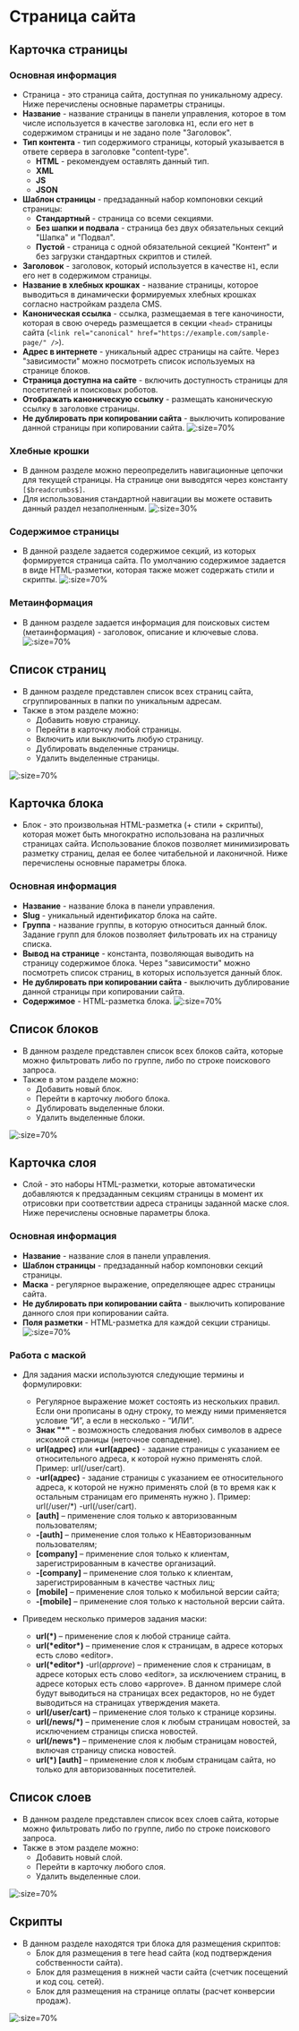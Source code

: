 # Страница сайта

## Карточка страницы
### Основная информация
* Страница - это страница сайта, доступная по уникальному адресу. Ниже перечислены основные параметры страницы.
* __Название__ - название страницы в панели управления, которое в том числе используется в качестве заголовка `H1`, если его нет в содержимом страницы и не задано поле "Заголовок".
* __Тип контента__ - тип содержимого страницы, который указывается в ответе сервера в заголовке "content-type".
    + __HTML__ - рекомендуем оставлять данный тип.
    + __XML__
    + __JS__
    + __JSON__
* __Шаблон страницы__ - предзаданный набор компоновки секций страницы:
    + __Стандартный__ - страница со всеми секциями.
    + __Без шапки и подвала__ - страница без двух обязательных секций "Шапка" и "Подвал".
    + __Пустой__ - страница с одной обязательной секцией "Контент" и без загрузки стандартных скриптов и стилей.
* __Заголовок__ - заголовок, который используется в качестве `H1`, если его нет в содержимом страницы.
* __Название в хлебных крошках__ - название страницы, которое выводиться в динамически формируемых хлебных крошках согласно настройкам раздела CMS.
* __Каноническая ссылка__ - ссылка, размещаемая в теге каночиности, которая в свою очередь размещается в секции `<head>` страницы сайта (`<link rel="canonical" href="https://example.com/sample-page/" />`).
* __Адрес в интернете__ - уникальный адрес страницы на сайте. Через "зависимости" можно посмотреть список используемых на странице блоков.
* __Страница доступна на сайте__ - включить доступность страницы для посетителей и поисковых роботов.
* __Отображать каноническую ссылку__ - размещать каноническую ссылку в заголовке страницы.
* __Не дублировать при копировании сайта__ - выключить копирование данной страницы при копировании сайта.
![](../_media/cms/cms01.png ':size=70%')

### Хлебные крошки
* В данном разделе можно переопределить навигационные цепочки для текущей страницы. На странице они выводятся через константу `[$breadcrumbs$]`.
* Для использования стандартной навигации вы можете оставить данный раздел незаполненным.
![](../_media/cms/cms02.png ':size=30%')

### Содержимое страницы
* В данной разделе задается содержимое секций, из которых формируется страница сайта. По умолчанию содержимое задается в виде HTML-разметки, которая также может содержать стили и скрипты.
![](../_media/cms/cms03.png ':size=70%')

### Метаинформация
* В данном разделе задается информация для поисковых систем (метаинформация) - заголовок, описание и ключевые слова.
![](../_media/cms/cms04.png ':size=70%')

## Список страниц
* В данном разделе представлен список всех страниц сайта, сгруппированных в папки по уникальным адресам.
* Также в этом разделе можно:
    + Добавить новую страницу.
    + Перейти в карточку любой страницы.
    + Включить или выключить любую страницу.
    + Дублировать выделенные страницы.
    + Удалить выделенные страницы.

![](../_media/cms/cms05.png ':size=70%')

## Карточка блока
* Блок - это произвольная HTML-разметка (+ стили + скрипты), которая может быть многократно использована на различных страницах сайта. Использование блоков позволяет минимизировать разметку страниц, делая ее более читабельной и лаконичной. Ниже перечислены основные параметры блока.
### Основная информация
* __Название__ - название блока в панели управления.
* __Slug__ - уникальный идентификатор блока на сайте.
* __Группа__ - название группы, в которую относиться данный блок. Задание групп для блоков позволяет фильтровать их на страницу списка.
* __Вывод на странице__ - константа, позволяющая выводить на страницу содержимое блока. Через "зависимости" можно посмотреть список страниц, в которых используется данный блок.
* __Не дублировать при копировании сайта__ - выключить дублирование данной страницы при копировании сайта.
* __Содержимое__ - HTML-разметка блока.
![](../_media/cms/cms06.png ':size=70%')

## Список блоков
* В данном разделе представлен список всех блоков сайта, которые можно фильтровать либо по группе, либо по строке поискового запроса.
* Также в этом разделе можно:
    + Добавить новый блок.
    + Перейти в карточку любого блока.
    + Дублировать выделенные блоки.
    + Удалить выделенные блоки.

![](../_media/cms/cms07.png ':size=70%')

## Карточка слоя
* Слой - это наборы HTML-разметки, которые автоматически добавляются к предзаданным секциям страницы в момент их отрисовки при соответствии адреса страницы заданной маске слоя. Ниже перечислены основные параметры блока.

### Основная информация
* __Название__ - название слоя в панели управления.
* __Шаблон страницы__ - предзаданный набор компоновки секций страницы.
* __Маска__ - регулярное выражение, определяющее адрес страницы сайта.
* __Не дублировать при копировании сайта__ - выключить копирование данного слоя при копировании сайта.
* __Поля разметки__ - HTML-разметка для каждой секции страницы.
![](../_media/cms/cms08.png ':size=70%')

### Работа с маской
* Для задания маски используются следующие термины и формулировки:
   + Регулярное выражение может состоять из нескольких правил. Если они прописаны в одну строку, то между ними применяется условие “И”, а если в несколько - “ИЛИ”.
   + __Знак "\*"__ - возможность следования любых символов в адресе искомой страницы (неточное совпадение).
   + __url(адрес)__ или __+url(адрес)__ - задание страницы с указанием ее относительного адреса, к которой нужно применять слой. Пример: url(/user/cart).
   + __-url(адрес)__ - задание страницы с указанием ее относительного адреса, к которой не нужно применять слой (в то время как к остальным страницам его применять нужно ). Пример: url(/user/*) -url(/user/cart).
   + __[auth]__ – применение слоя только к авторизованным пользователям;
   + __-[auth]__ – применение слоя только к НЕавторизованным пользователям;
   + __[company]__ – применение слоя только к клиентам, зарегистрированным в качестве организаций.
   + __-[company]__ – применение слоя только к клиентам, зарегистрированным в качестве частных лиц;
   + __[mobile]__ – применение слоя только к мобильной версии сайта;
   + __-[mobile]__ – применение слоя только к настольной версии сайта.

* Приведем несколько примеров задания маски:
   + __url(\*)__ – применение слоя к любой странице сайта.
   + __url(\*editor\*)__ – применение слоя к страницам, в адресе которых есть слово «editor».
   + __url(\*editor\*)__ -url(*approve*) – применение слоя к страницам, в адресе которых есть слово «editor», за исключением страниц, в адресе которых есть слово «approve». В данном примере слой будут выводиться на страницах всех редакторов, но не будет выводиться на страницах утверждения макета.
   + __url(/user/cart)__ – применение слоя только к странице корзины.
   + __url(/news/\*)__ – применение слоя к любым страницам новостей, за исключением страницы списка новостей.
   + __url(/news\*)__ – применение слоя к любым страницам новостей, включая страницу списка новостей.
   + __url(\*) [auth]__ – применение слоя к любым страницам сайта, но только для авторизованных посетителей.

## Список слоев
* В данном разделе представлен список всех слоев сайта, которые можно фильтровать либо по группе, либо по строке поискового запроса.
* Также в этом разделе можно:
    + Добавить новый слой.
    + Перейти в карточку любого слоя.
    + Удалить выделенные слои.

![](../_media/cms/cms09.png ':size=70%')

## Скрипты
* В данном разделе находятся три блока для размещения скриптов:
    + Блок для размещения в теге head сайта (код подтверждения собственности сайта).
    + Блок для размещения в нижней части сайта (счетчик посещений и код соц. сетей).
    + Блок для размещения на странице оплаты (расчет конверсии продаж).

![](../_media/cms/cms10.png ':size=70%')